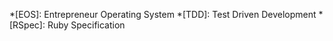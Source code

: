 
*[EOS]:  Entrepreneur Operating System
*[TDD]:  Test Driven Development
*[RSpec]: Ruby Specification
